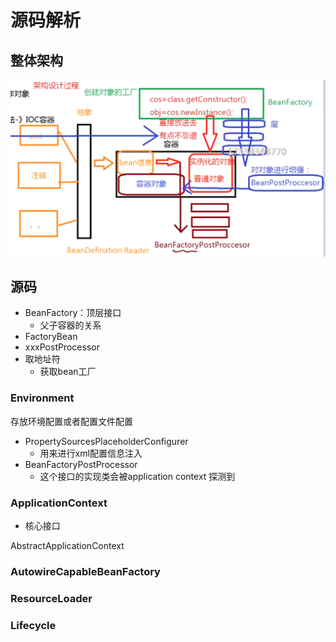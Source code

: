 # 源码解析

## 整体架构

![批注 2020-06-02 135251](/assets/批注%202020-06-02%20135251.png)

## 源码

- BeanFactory：顶层接口
  - 父子容器的关系
- FactoryBean
- xxxPostProcessor
- 取地址符
  - 获取bean工厂

### Environment

存放环境配置或者配置文件配置

- PropertySourcesPlaceholderConfigurer
  - 用来进行xml配置信息注入
- BeanFactoryPostProcessor
  - 这个接口的实现类会被application context 探测到

### ApplicationContext

- 核心接口

AbstractApplicationContext

### AutowireCapableBeanFactory

### ResourceLoader

### Lifecycle